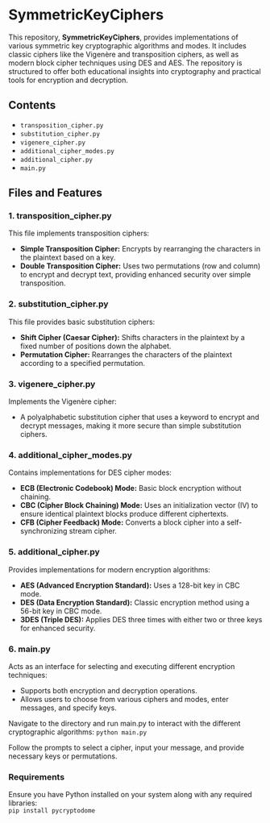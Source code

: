 # SymmetricKeyCiphers

This repository, **SymmetricKeyCiphers**, provides implementations of various symmetric key cryptographic algorithms and modes. It includes classic ciphers like the Vigenère and transposition ciphers, as well as modern block cipher techniques using DES and AES. The repository is structured to offer both educational insights into cryptography and practical tools for encryption and decryption.

## **Contents**

- `transposition_cipher.py`
- `substitution_cipher.py`
- `vigenere_cipher.py`
- `additional_cipher_modes.py`
- `additional_cipher.py`
- `main.py`

## **Files and Features**

### **1. transposition_cipher.py**
This file implements transposition ciphers:
- **Simple Transposition Cipher:** Encrypts by rearranging the characters in the plaintext based on a key.
- **Double Transposition Cipher:** Uses two permutations (row and column) to encrypt and decrypt text, providing enhanced security over simple transposition.

### **2. substitution_cipher.py**
This file provides basic substitution ciphers:
- **Shift Cipher (Caesar Cipher):** Shifts characters in the plaintext by a fixed number of positions down the alphabet.
- **Permutation Cipher:** Rearranges the characters of the plaintext according to a specified permutation.

### **3. vigenere_cipher.py**
Implements the Vigenère cipher:
- A polyalphabetic substitution cipher that uses a keyword to encrypt and decrypt messages, making it more secure than simple substitution ciphers.

### **4. additional_cipher_modes.py**
Contains implementations for DES cipher modes:
- **ECB (Electronic Codebook) Mode:** Basic block encryption without chaining.
- **CBC (Cipher Block Chaining) Mode:** Uses an initialization vector (IV) to ensure identical plaintext blocks produce different ciphertexts.
- **CFB (Cipher Feedback) Mode:** Converts a block cipher into a self-synchronizing stream cipher.

### **5. additional_cipher.py**
Provides implementations for modern encryption algorithms:
- **AES (Advanced Encryption Standard):** Uses a 128-bit key in CBC mode.
- **DES (Data Encryption Standard):** Classic encryption method using a 56-bit key in CBC mode.
- **3DES (Triple DES):** Applies DES three times with either two or three keys for enhanced security.

### **6. main.py**
Acts as an interface for selecting and executing different encryption techniques:
- Supports both encryption and decryption operations.
- Allows users to choose from various ciphers and modes, enter messages, and specify keys.


Navigate to the directory and run main.py to interact with the different cryptographic algorithms:
`python main.py`

Follow the prompts to select a cipher, input your message, and provide necessary keys or permutations.
### Requirements
Ensure you have Python installed on your system along with any required libraries:  
`pip install pycryptodome`